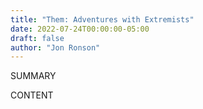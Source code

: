 ```yaml
---
title: "Them: Adventures with Extremists"
date: 2022-07-24T00:00:00-05:00
draft: false
author: "Jon Ronson"
---
```


SUMMARY

<!--more-->

CONTENT